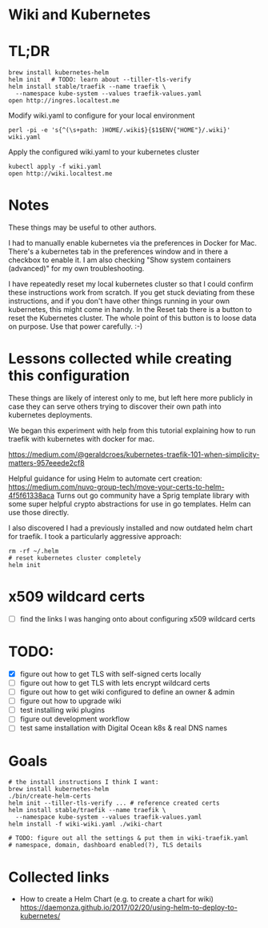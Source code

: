 # Wiki and Kubernetes

# TL;DR

    brew install kubernetes-helm
    helm init   # TODO: learn about --tiller-tls-verify
    helm install stable/traefik --name traefik \
      --namespace kube-system --values traefik-values.yaml
    open http://ingres.localtest.me

Modify wiki.yaml to configure for your local environment

    perl -pi -e 's{^(\s+path: )HOME/.wiki$}{$1$ENV{"HOME"}/.wiki}' wiki.yaml

Apply the configured wiki.yaml to your kubernetes cluster

    kubectl apply -f wiki.yaml
    open http://wiki.localtest.me

# Notes

These things may be useful to other authors.

I had to manually enable kubernetes via the preferences in Docker for Mac.
There's a kubernetes tab in the preferences window and in there a checkbox
to enable it. I am also checking "Show system containers (advanced)" for
my own troubleshooting.

I have repeatedly reset my local kubernetes cluster so that I could
confirm these instructions work from scratch. If you get stuck
deviating from these instructions, and if you don't have other things
running in your own kubernetes, this might come in handy. In the Reset
tab there is a button to reset the Kubernetes cluster. The whole point
of this button is to loose data on purpose. Use that power carefully.
:-)

# Lessons collected while creating this configuration

These things are likely of interest only to me, but left here more
publicly in case they can serve others trying to discover their own
path into kubernetes deployments.

We began this experiment with help from this tutorial explaining how
to run traefik with kubernetes with docker for mac.

https://medium.com/@geraldcroes/kubernetes-traefik-101-when-simplicity-matters-957eeede2cf8

Helpful guidance for using Helm to automate cert creation:
https://medium.com/nuvo-group-tech/move-your-certs-to-helm-4f5f61338aca
Turns out go community have a Sprig template library with some super
helpful crypto abstractions for use in go templates. Helm can use
those directly.

I also discovered I had a previously installed and now outdated helm
chart for traefik. I took a particularly aggressive approach:

    rm -rf ~/.helm
    # reset kubernetes cluster completely
    helm init

# x509 wildcard certs

- [ ] find the links I was hanging onto about configuring x509 wildcard certs

# TODO:
- [x] figure out how to get TLS with self-signed certs locally
- [ ] figure out how to get TLS with lets encrypt wildcard certs
- [ ] figure out how to get wiki configured to define an owner & admin
- [ ] figure out how to upgrade wiki
- [ ] test installing wiki plugins
- [ ] figure out development workflow
- [ ] test same installation with Digital Ocean k8s & real DNS names

# Goals

    # the install instructions I think I want:
    brew install kubernetes-helm
    ./bin/create-helm-certs
    helm init --tiller-tls-verify ... # reference created certs
    helm install stable/traefik --name traefik \
      --namespace kube-system --values traefik-values.yaml
    helm install -f wiki-wiki.yaml ./wiki-chart

    # TODO: figure out all the settings & put them in wiki-traefik.yaml
    # namespace, domain, dashboard enabled(?), TLS details

# Collected links

- How to create a Helm Chart (e.g. to create a chart for wiki)
  https://daemonza.github.io/2017/02/20/using-helm-to-deploy-to-kubernetes/
